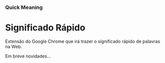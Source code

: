 ### Quick Meaning 
# Significado Rápido

Extensão do Google Chrome que irá trazer o significado rápido de palavras na Web.


Em breve novidades...

